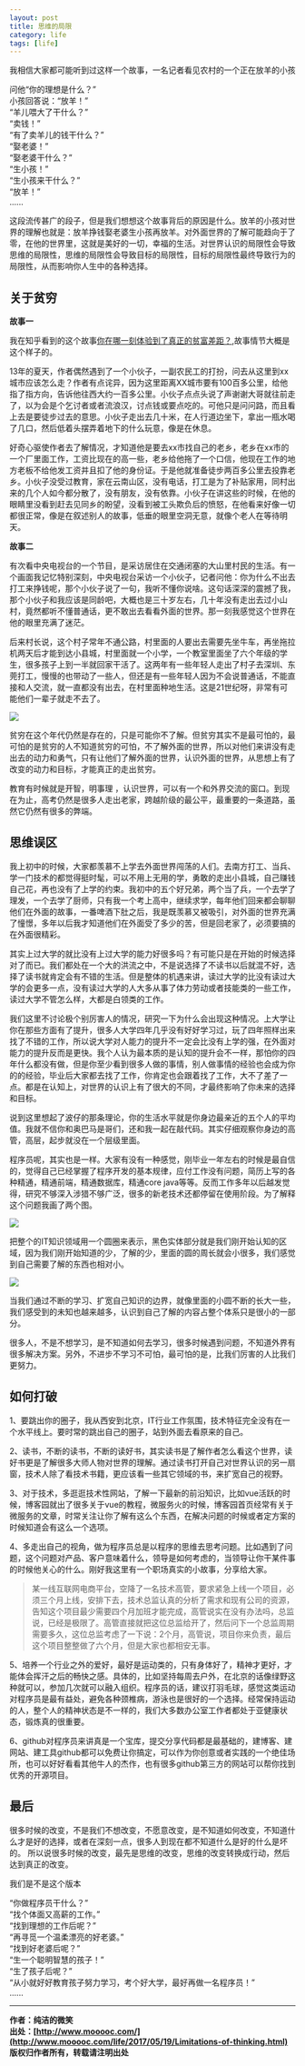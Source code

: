 ```yaml
---
layout: post
title: 思维的局限
category: life
tags: [life]
---
```



我相信大家都可能听到过这样一个故事，一名记者看见农村的一个正在放羊的小孩

问他“你的理想是什么？”  
小孩回答说：“放羊！”  
“羊儿喂大了干什么？”   
“卖钱！”  
“有了卖羊儿的钱干什么？”  
“娶老婆！”  
“娶老婆干什么？”  
“生小孩！”  
“生小孩来干什么？”  
“放羊！”  
 ......

这段流传甚广的段子，但是我们想想这个故事背后的原因是什么。放羊的小孩对世界的理解也就是：放羊挣钱娶老婆生小孩再放羊。对外面世界的了解可能趋向于了零，在他的世界里，这就是美好的一切，幸福的生活。对世界认识的局限性会导致思维的局限性，思维的局限性会导致目标的局限性，目标的局限性最终导致行为的局限性，从而影响你人生中的各种选择。


## 关于贫穷

**故事一**

我在知乎看到的这个故事[你在哪一刻体验到了真正的贫富差距？](https://www.zhihu.com/question/56322619/answer/156776118),故事情节大概是这个样子的。

13年的夏天，作者偶然遇到了一个小伙子，一副农民工的打扮，问去从这里到xx城市应该怎么走？作者有点诧异，因为这里距离XX城市要有100百多公里，给他指了指方向，告诉他往西大约一百多公里。小伙子点点头说了声谢谢大哥就往前走了，以为会是个乞讨者或者流浪汉，讨点钱或要点吃的。可他只是问问路，而且看上去是要徒步过去的意思。小伙子走出去几十米，在人行道边坐下，拿出一瓶水喝了几口，然后低着头摆弄着地下的什么玩意，像是在休息。

好奇心驱使作者去了解情况，才知道他是要去xx市找自己的老乡，老乡在xx市的一个厂里面工作，工资比现在的高一些，老乡给他拖了一个口信，他现在工作的地方老板不给他发工资并且扣了他的身份证。于是他就准备徒步两百多公里去投靠老乡。小伙子没受过教育，家在云南山区，没有电话，打工是为了补贴家用，同村出来的几个人如今都分散了，没有朋友，没有依靠。小伙子在讲这些的时候，在他的眼睛里没看到赶去见同乡的盼望，没看到被工头欺负后的愤怒，在他看来好像一切都很正常，像是在叙述别人的故事，低垂的眼里空洞无意，就像个老人在等待明天。

**故事二**

有次看中央电视台的一个节目，是采访居住在交通闭塞的大山里村民的生活。有一个画面我记忆特别深刻，中央电视台采访一个小伙子，记者问他：你为什么不出去打工来挣钱呢，那个小伙子说了一句，我听不懂你说啥。这句话深深的震撼了我，那个小伙子和我应该是同龄吧，大概也是三十岁左右，几十年没有走出去过小山村，竟然都听不懂普通话，更不敢出去看看外面的世界。那一刻我感觉这个世界在他的眼里充满了迷茫。

后来村长说，这个村子常年不通公路，村里面的人要出去需要先坐牛车，再坐拖拉机两天后才能到达小县城，村里面就一个小学，一个教室里面坐了六个年级的学生，很多孩子上到一半就回家干活了。这两年有一些年轻人走出了村子去深圳、东莞打工，慢慢的也带动了一些人，但还是有一些年轻人因为不会说普通话，不能直接和人交流，就一直都没有出去，在村里面种地生活。这是21世纪呀，非常有可能他们一辈子就走不去了。

 
![](http://www.mooooc.com/assets/images/2017/life/life-limit.jpg)  

贫穷在这个年代仍然是存在的，只是可能你不了解。但贫穷其实不是最可怕的，最可怕的是贫穷的人不知道贫穷的可怕，不了解外面的世界，所以对他们来讲没有走出去的动力和勇气，只有让他们了解外面的世界，认识外面的世界，从思想上有了改变的动力和目标，才能真正的走出贫穷。

教育有时候就是开智，明事理 ，认识世界，可以有一个和外界交流的窗口。到现在为止，高考仍然是很多人走出老家，跨越阶级的最公平，最重要的一条道路，虽然它仍然有很多的弊端。


## 思维误区

我上初中的时候，大家都羡慕不上学去外面世界闯荡的人们。去南方打工、当兵、学一门技术的都觉得挺时髦，可以不用上无用的学，勇敢的走出小县城，自己赚钱自己花，再也没有了上学的约束。我初中的五个好兄弟，两个当了兵，一个去学了理发，一个去学了厨师，只有我一个考上高中，继续求学，每年他们回来都会聊聊他们在外面的故事，一番啤酒下肚之后，我是既羡慕又被吸引，对外面的世界充满了憧憬，多年以后我才知道他们在外面受了多少的苦，但是回老家了，必须要搞的在外面很精彩。

其实上过大学的就比没有上过大学的能力好很多吗？有可能只是在开始的时候选择对了而已。我们都处在一个大的洪流之中，不是说选择了不读书以后就混不好，选择了读书就肯定会有不错的生活。但是整体的机遇来讲，读过大学的比没有读过大学的会更多一点，没有读过大学的人大多从事了体力劳动或者技能类的一些工作，读过大学不管怎么样，大都是白领类的工作。

我们这里不讨论极个别厉害人的情况，研究一下为什么会出现这种情况。上大学让你在那些方面有了提升，很多人大学四年几乎没有好好学习过，玩了四年照样出来找了不错的工作，所以说大学对人能力的提升不一定会比没有上学的强，在外面对能力的提升反而是更快。我个人认为最本质的是认知的提升会不一样，那怕你的四年什么都没有做，但是你至少看到很多人做的事情，别人做事情的经验也会成为你的的经验，毕业后大家都去找了工作，你肯定也会跟着找了工作，大不了差了一点。都是在认知上，对世界的认识上有了很大的不同，才最终影响了你未来的选择和目标。

说到这里想起了波仔的那条理论，你的生活水平就是你身边最亲近的五个人的平均值。我就不信你和奥巴马是哥们，还和我一起在敲代码。其实仔细观察你身边的高管，高层，起步就没在一个层级里面。

程序员呢，其实也是一样。大家有没有一种感觉，刚毕业一年左右的时候是最自信的，觉得自己已经掌握了程序开发的基本规律，应付工作没有问题，简历上写的各种精通，精通前端，精通数据库，精通core java等等。反而工作多年以后越发觉得，研究不够深入涉猎不够广泛，很多的新老技术还都停留在使用阶段。为了解释这个问题我画了两个图。

 
![](http://www.mooooc.com/assets/images/2017/it-limit-01.jpg)

把整个的IT知识领域用一个圆圈来表示，黑色实体部分就是我们刚开始认知的区域，因为我们刚开始知道的少，了解的少，里面的圆的周长就会小很多，我们感觉到自己需要了解的东西也相对小。

 
![](http://www.mooooc.com/assets/images/2017/it-limit-02.jpg)

当我们通过不断的学习、扩宽自己知识的边界，就像里面的小圆不断的长大一些，我们感受到的未知也越来越多，认识到自己了解的内容占整个体系只是很小的一部分。

很多人，不是不想学习，是不知道如何去学习，很多时候遇到问题，不知道外界有很多解决方案。另外，不进步不学习不可怕，最可怕的是，比我们厉害的人比我们更努力。


## 如何打破

1、要跳出你的圈子，我从西安到北京，IT行业工作氛围，技术特征完全没有在一个水平线上。要时常的跳出自己的圈子，站到外面去看原来的自己。

2、读书，不断的读书，不断的读好书，其实读书是了解作者怎么看这个世界，读好书更是了解很多大师人物对世界的理解。通过读书打开自己对世界认识的另一扇窗，技术人除了看技术书籍，更应该看一些其它领域的书，来扩宽自己的视野。

3、对于技术，多逛逛技术性网站，了解一下最新的前沿知识，比如vue活跃的时候，博客园就出了很多关于vue的教程，微服务火的时候，博客园首页经常有关于微服务的文章，时常关注让你了解有这么个东西，在解决问题的时候或者定方案的时候知道会有这么一个选项。

4、多走出自己的视角，做为程序员总是以程序的思维去思考问题。比如遇到了问题，这个问题对产品、客户意味着什么，领导是如何考虑的，当领导让你干某件事的时候他关心的什么。刚好我这里有一个职场真实的小故事，分享给大家。

> 某一线互联网电商平台，空降了一名技术高管，要求紧急上线一个项目，必须三个月上线，安排下去，技术总监认真的分析了需求和现有公司的资源，告知这个项目最少需要四个月加班才能完成，高管说实在没有办法吗，总监说，已经是极限了。高管直接就把这位总监给开了，然后问下一个总监周期需要多久，这位总监考虑了一下说：2个月，高管说，项目你来负责，最后这个项目整整做了六个月，但是大家也都相安无事。

5、培养一个行业之外的爱好，最好是运动类的，只有身体好了，精神才更好，才能体会挥汗之后的畅快之感。具体的，比如坚持每周去户外，在北京的话像绿野这种就可以，参加几次就可以融入组织。程序员的话，建议打羽毛球，感觉这类运动对程序员是最有益处，避免各种颈椎病，游泳也是很好的一个选择。经常保持运动的人，整个人的精神状态是不一样的，我们大多数办公室工作者都处于亚健康状态，锻炼真的很重要。

6、github对程序员来讲真是一个宝库，提交分享代码都是最基础的，建博客、建网站、建工具github都可以免费让你搞定，可以作为你创意或者实践的一个绝佳场所，也可以好好看看其他牛人的杰作，也有很多github第三方的网站可以帮你找到优秀的开源项目。


##  最后

很多时候的改变，不是我们不想改变，不愿意改变，是不知道如何改变，不知道什么才是好的选择，或者在深刻一点，很多人到现在都不知道什么是好的什么是坏的。
所以说很多时候的改变，最先是思维的改变，思维的改变转换成行动，然后达到真正的改变。

我们是不是这个版本

“你做程序员干什么？”  
“找个体面又高薪的工作。”  
“找到理想的工作后呢？”  
“再寻觅一个温柔漂亮的好老婆。”  
“找到好老婆后呢？”  
“生一个聪明智慧的孩子！”  
“生了孩子后呢？”  
“从小就好好教育孩子努力学习，考个好大学，最好再做一名程序员！”  
 ......  


-------------
**作者：纯洁的微笑**  
**出处：[http://www.mooooc.com/](http://www.mooooc.com/life/2017/05/19/Limitations-of-thinking.html)**      
**版权归作者所有，转载请注明出处** 